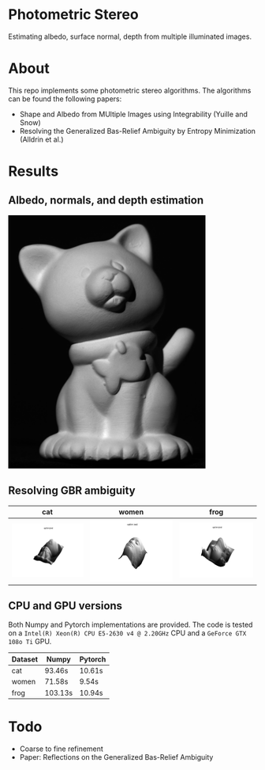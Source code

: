 # Photometric Stereo
Estimating albedo, surface normal, depth from multiple illuminated images.

# About
This repo implements some photometric stereo algorithms. The algorithms can be found the following papers:
- Shape and Albedo from MUltiple Images using Integrability (Yuille and Snow)
- Resolving the Generalized Bas-Relief Ambiguity by Entropy Minimization (Alldrin et al.)

# Results
## Albedo, normals, and depth estimation
![est](./results/result.gif)

## Resolving GBR ambiguity
|cat|women|frog|
|--|--|--|
|![gbr](./results/compare_cat.gif)|![gbr](./results/compare_women.gif)|![gbr](./results/compare_frog.gif)|

## CPU and GPU versions
Both Numpy and Pytorch implementations are provided. The code is tested on a `Intel(R) Xeon(R) CPU E5-2630 v4 @ 2.20GHz` CPU and a `GeForce GTX 108o Ti` GPU.

|Dataset|Numpy|Pytorch|
|--|--|--|
|cat|93.46s|10.61s|
|women|71.58s|9.54s|
|frog|103.13s|10.94s|


# Todo
- Coarse to fine refinement
- Paper: Reflections on the Generalized Bas-Relief Ambiguity